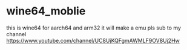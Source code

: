 # wine64_moblie
this is wine64 for aarch64 and arm32 it will make a emu pls sub to my channel https://www.youtube.com/channel/UC8UjKQFgmAWMLF9OV8Uj2Hw
